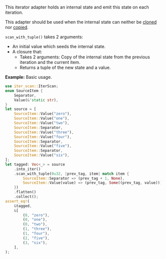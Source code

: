 This iterator adapter holds an internal state and emit this state on each iteration.

This adapter should be used when the internal state can neither be [cloned](Clone) nor [copied](Copy).

`scan_with_tuple()` takes 2 arguments:
* An initial value which seeds the internal state.
* A closure that:
  - Takes 2 arguments: Copy of the internal state from the previous iteration and the current item.
  - Returns a tuple of the new state and a value.

**Example:** Basic usage.

```rust
use iter_scan::IterScan;
enum SourceItem {
    Separator,
    Value(&'static str),
}
let source = [
    SourceItem::Value("zero"),
    SourceItem::Value("one"),
    SourceItem::Value("two"),
    SourceItem::Separator,
    SourceItem::Value("three"),
    SourceItem::Value("four"),
    SourceItem::Separator,
    SourceItem::Value("five"),
    SourceItem::Separator,
    SourceItem::Value("six"),
];
let tagged: Vec<_> = source
    .into_iter()
    .scan_with_tuple(0u32, |prev_tag, item| match item {
        SourceItem::Separator => (prev_tag + 1, None),
        SourceItem::Value(value) => (prev_tag, Some((prev_tag, value))),
    })
    .flatten()
    .collect();
assert_eq!(
    &tagged,
    &[
        (0, "zero"),
        (0, "one"),
        (0, "two"),
        (1, "three"),
        (1, "four"),
        (2, "five"),
        (3, "six"),
    ],
);
```
